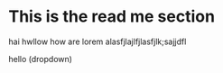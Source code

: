 # This is the read me section
hai hwllow how are lorem 
alasfjlajlfjlasfjlk;sajjdfl



hello (dropdown)